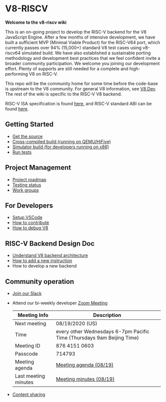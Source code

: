 # V8-RISCV
**Welcome to the v8-riscv wiki**

This is an on-going project to develop the RISC-V backend for the V8 JavaScript Engine. After a few months of intensive development, we have built a sufficient MVP (Minimal Viable Product) for the RISC-V64 port, which currently passes over 94% (15,000+) standard V8 test cases using v8-riscv64 simulated build. We have also established a sustainable porting methodology and development best practices that we feel confident invite a broader community participation. We welcome you joining our development effort. Plenty of supports are still needed for a complete and high-performing V8 on RISC-V.

This repo will be the community home for some time before the code-base is upstream to the V8 community. For general V8 information, see [V8 Dev](https://v8.dev/). The rest of the wiki is specific to the RISC-V V8 backend.

RISC-V ISA specification is found [here](https://riscv.org/specifications/), and RISC-V standard ABI can be found [here](https://github.com/riscv/riscv-elf-psabi-doc/).

## Getting Started
- [Get the source](Get-the-Source)
- [Cross-compiled build (running on QEMU/HiFive)](Cross-compiled-Build)
- [Simulator build (for developers running on x86)](Simulator-Build)
- [Run tests](Run-Tests)

## Project Management
- [Project roadmap](Project-Roadmap)
- [Testing status](Testing-Status)
- [Work groups](Work-groups)

## For Developers
- [Setup VSCode](VSCode-Setup)
- [How to contribute](Contributing)
- [How to debug V8](How-to-debug-V8)

## RISC-V Backend Design Doc
- [Understand V8 backend architecture](Understand-V8-backend-architecture)
- [How to add a new instruction](How-to-add-a-new-instruction)
- How to develop a new backend

## Community operation

- [Join our Slack](https://forms.office.com/Pages/ResponsePage.aspx?id=8o_uD7KjGECcdTodVZH-3OiciJKG_BJHrqMNgnsFFqtUNlRUNEQ5QUgxNk0wVEVaTjJBTDNOMDNIQS4u)
- Attend our bi-weekly developer [Zoom Meeting](https://us02web.zoom.us/j/87641510603?pwd=d2NDcWZtdlJhdG5pQ2ZBZHl4Uk1Ndz09)

   | Meeting Info | Description |
   |-|-|
   | Next meeting | 08/19/2020 (US) |
   | Time | every other Wednesdays 6-7pm Pacific Time (Thursdays 9am Beijing Time) |
   | Meeting ID| 876 4151 0603 |
   | Passcode | 714793 |
   | Meeting agenda | [Meeting agenda (08/19)](Developer-syn-up-meeting-agenda) |
   | Last meeting minutes | [Meeting minutes (08/19)](Sync-up-meeting-minutes)|
- [Content sharing](Content-sharing)
